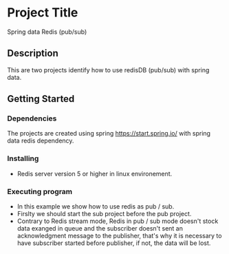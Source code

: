 # Project Title

Spring data Redis (pub/sub)

## Description

This are two projects identify how to use redisDB (pub/sub) with spring data.

## Getting Started

### Dependencies

The projects are created using spring https://start.spring.io/ with spring data redis dependency.

### Installing

* Redis server version 5 or higher  in linux environement.

### Executing program

* In this example we show how to use redis as pub / sub.
* Firslty we should start the sub project before the pub project.
* Contrary to Redis stream mode, Redis in pub / sub mode doesn't stock data exanged in queue and the subscriber doesn't sent an acknowledgment message to the publisher, that's why it is necessary to have subscriber started before publisher, if not, the data will be lost.   


